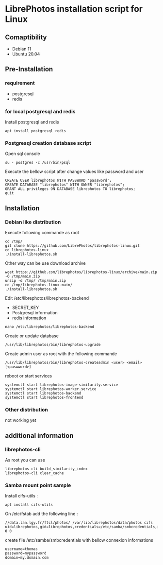 # LibrePhotos installation script for Linux

## Comaptibility
  - Debian 11
  - Ubuntu 20.04

## Pre-Installation

### requirement 
  - postgresql
  - redis

### for local postgresql and redis

Install postgresql and redis

~~~
apt install postgresql redis
~~~

### Postgresql creation database script

Open sql console
~~~
su - postgres -c /usr/bin/psql
~~~

Execute the bellow script after change values like password and user

~~~
CREATE USER librephotos WITH PASSWORD 'password';
CREATE DATABASE "librephotos" WITH OWNER "librephotos";
GRANT ALL privileges ON DATABASE librephotos TO librephotos;
quit
~~~

## Installation

### Debian like distribution

Execute following commande as root
~~~
cd /tmp/
git clone https://github.com/LibrePhotos/librephotos-linux.git
cd librephotos-linux
./install-librephotos.sh 
~~~

Other way can be use download archive
~~~
wget https://github.com/librephotos/librephotos-linux/archive/main.zip -O /tmp/main.zip
unzip -d /tmp/ /tmp/main.zip
cd /tmp/librephotos-linux-main/
./install-librephotos.sh
~~~

Edit /etc/librephotos/librephotos-backend
 - SECRET_KEY
 - Postgresql information
 - redis information
~~~
nano /etc/librephotos/librephotos-backend
~~~

Create or update database
~~~
/usr/lib/librephotos/bin/librephotos-upgrade
~~~

Create admin user as root with the following commande
~~~
/usr/lib/librephotos/bin/librephotos-createadmin <user> <email> [<paswword>]
~~~

reboot or start services
~~~
systemctl start librephotos-image-similarity.service
systemctl start librephotos-worker.service
systemctl start librephotos-backend
systemctl start librephotos-frontend
~~~

### Other distribution

not working yet

## additional information

### librephotos-cli

As root you can use 

~~~
librephotos-cli build_similarity_index
librephotos-cli clear_cache
~~~

### Samba mount point sample

Install cifs-utils :

~~~
apt install cifs-utils
~~~

On /etc/fstab add the following line :

~~~
//data.lan.lgy.fr/ftcl/photos/ /var/lib/librephotos/data/photos cifs uid=librephotos,gid=librephotos,credentials=/etc/samba/smbcredentials,iocharset=utf8,file_mode=0777,dir_mode=0777,sec=ntlmssp,noacl 0 0
~~~

create file /etc/samba/smbcredentials with bellow connexion informations

~~~
username=thomas
password=mypassword
domain=my.domain.com
~~~
